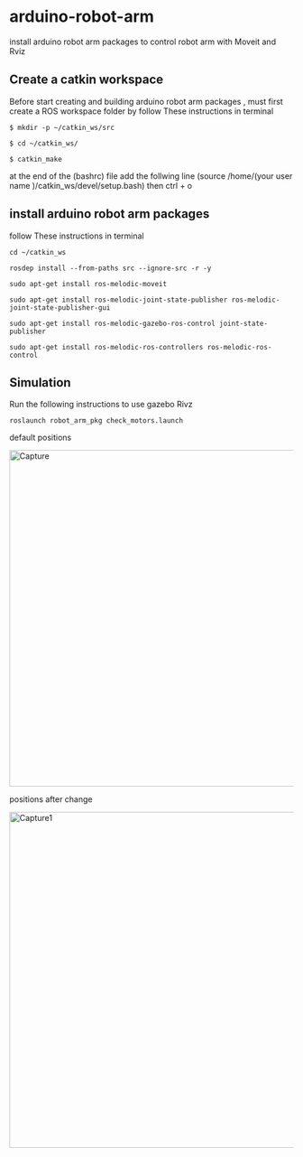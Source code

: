 # arduino-robot-arm
 install  arduino robot arm packages to control  robot arm with Moveit and Rviz
 ## Create a catkin workspace
 Before start creating and building arduino robot arm packages , must first create a ROS workspace folder by follow These instructions in terminal
 
 `$ mkdir -p ~/catkin_ws/src`
 
`$ cd ~/catkin_ws/`

`$ catkin_make`


at the end of the (bashrc) file add the follwing line
(source /home/(your user name )/catkin_ws/devel/setup.bash)
then 
ctrl + o
##  install  arduino robot arm packages
follow These instructions in terminal

`cd ~/catkin_ws`

`rosdep install --from-paths src --ignore-src -r -y`

`sudo apt-get install ros-melodic-moveit`

`sudo apt-get install ros-melodic-joint-state-publisher ros-melodic-joint-state-publisher-gui`

`sudo apt-get install ros-melodic-gazebo-ros-control joint-state-publisher`

`sudo apt-get install ros-melodic-ros-controllers ros-melodic-ros-control`

## Simulation
Run the following instructions to use gazebo Rivz

`roslaunch robot_arm_pkg check_motors.launch`

default positions

<img width="596" alt="Capture" src="https://user-images.githubusercontent.com/86157318/122808699-e2cec200-d2d5-11eb-9f8c-ad4a7bd89c27.PNG">

positions after change

<img width="595" alt="Capture1" src="https://user-images.githubusercontent.com/86157318/122808866-13166080-d2d6-11eb-9586-ea95774843ea.PNG">

